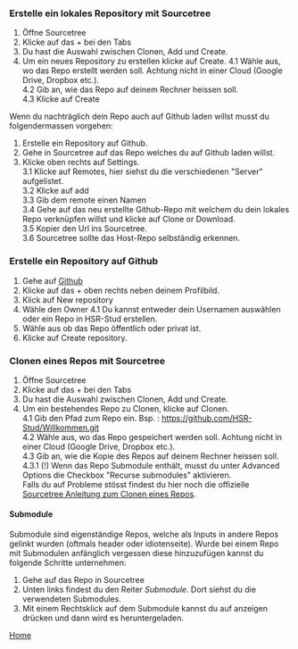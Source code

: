 ### Erstelle ein lokales Repository mit Sourcetree
1. Öffne Sourcetree 
2. Klicke auf das + bei den Tabs  
3. Du hast die Auswahl zwischen Clonen, Add und Create.  
4. Um ein neues Repository zu erstellen klicke auf Create.
4.1 Wähle aus, wo das Repo erstellt werden soll. Achtung nicht in einer Cloud (Google Drive, Dropbox etc.).  
4.2  Gib an, wie das Repo auf deinem Rechner heissen soll.  
4.3 Klicke auf Create  
  
Wenn du nachträglich dein Repo auch auf Github laden willst musst du folgendermassen vorgehen:  
1. Erstelle ein Repository auf Github.  
2. Gehe in Sourcetree auf das Repo welches du auf Github laden willst.  
3. Klicke oben rechts auf Settings.  
3.1 Klicke auf Remotes, hier siehst du die verschiedenen "Server" aufgelistet.  
3.2 Klicke auf add  
3.3 Gib dem remote einen Namen  
3.4 Gehe auf das neu erstellte Github-Repo mit welchem du dein lokales Repo verknüpfen willst und klicke auf Clone or Download.  
3.5 Kopier den Url ins Sourcetree.  
3.6 Sourcetree sollte das Host-Repo selbständig erkennen.  

### Erstelle ein Repository auf Github
1. Gehe auf [Github](www.github.com)  
2. Klicke auf das + oben rechts neben deinem Profilbild.  
3. Klick auf New repository
4. Wähle den Owner 
4.1 Du kannst entweder dein Usernamen auswählen oder ein Repo in HSR-Stud erstellen.
5. Wähle aus ob das Repo öffentlich oder privat ist.
6. Klicke auf Create repository.

### Clonen eines Repos mit Sourcetree
1. Öffne Sourcetree  
2. Klicke auf das + bei den Tabs  
3. Du hast die Auswahl zwischen Clonen, Add und Create.  
4. Um ein bestehendes Repo zu Clonen, klicke auf Clonen.  
4.1 Gib den Pfad zum Repo ein. Bsp. : https://github.com/HSR-Stud/Willkommen.git  
4.2 Wähle aus, wo das Repo gespeichert werden soll. Achtung nicht in einer Cloud (Google Drive, Dropbox etc.).  
4.3 Gib an, wie die Kopie des Repos auf deinem Rechner heissen soll.  
4.3.1 (!) Wenn das Repo Submodule enthält, musst du unter Advanced Options die Checkbox "Recurse submodules" aktivieren.  
Falls du auf Probleme stösst findest du hier noch die offizielle [Sourcetree Anleitung zum Clonen eines Repos](https://confluence.atlassian.com/bitbucket/clone-a-repository-223217891.html). 

#### Submodule
Submodule sind eigenständige Repos, welche als Inputs in andere Repos gelinkt wurden (oftmals header oder idiotenseite). 
Wurde bei einem Repo mit Submodulen anfänglich vergessen diese hinzuzufügen kannst du folgende Schritte unternehmen:  
1. Gehe auf das Repo in Sourcetree
2. Unten links findest du den Reiter *Submodule*. Dort siehst du die verwendeten Submodules.  
3. Mit einem Rechtsklick auf dem Submodule kannst du auf anzeigen drücken und dann wird es heruntergeladen.

<!---
## Wer sieht was?
### Private and Public

### Lese und Schreibrechte
--->


[Home](https://github.com/HSR-Stud/Willkommen)



